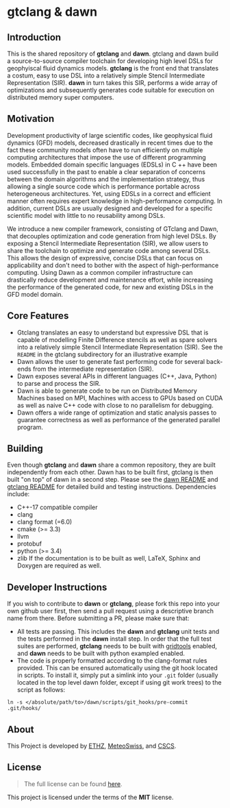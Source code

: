 gtclang & dawn
===========

## Introduction

This is the shared repository of **gtclang** and **dawn**. gtclang and dawn build a source-to-source compiler toolchain for developing high level DSLs for geophyiscal fluid dynamics models. **gtclang** is the front end that translates a costum, easy to use DSL into a relatively simple Stencil Intermediate Representation (SIR). **dawn** in turn takes this SIR, performs a wide array of optimizations and subsequently generates code suitable for execution on distributed memory super computers.

## Motivation

Development productivity of large scientific codes, like geophysical fluid dynamics (GFD) models, decreased drastically in recent times due to the fact these community models often have to run efficiently on multiple computing architectures that impose the use of different programming models. Embedded domain specific languages (EDSLs) in C ++ have been used successfully in the past to enable a clear separation of concerns between the domain algorithms and the implementation strategy, thus allowing a single source code which is performance portable across heterogeneous architectures. Yet, using EDSLs in a correct and efficient manner often requires expert knowledge in high-performance computing. In addition, current DSLs are usually designed and developed for a specific scientific model with little to no reusability among DSLs.

We introduce a new compiler framework, consisting of GTclang and Dawn, that decouples optimization and code generation from high level DSLs. By exposing a Stencil Intermediate Representation (SIR), we allow users to share the toolchain to optimize and generate code among several DSLs. This allows the design of expressive, concise DSLs that can focus on applicability and don't need to bother with the aspect of high-performance computing. Using Dawn as a common compiler infrastructure can drastically reduce development and maintenance effort, while increasing the performance of the generated code, for new and existing DSLs in the GFD model domain.

## Core Features

* Gtclang translates an easy to understand but expressive DSL that is capable of modelling Finite Difference stencils as well as spare solvers into a relatively simple Stencil Intermediate Representation (SIR). See the `README` in the gtclang subdirectory for an illustrative example
* Dawn allows the user to generate fast performing code for several back-ends from the intermediate representation (SIR).
* Dawn exposes several APIs in different languages (C++, Java, Python) to parse and process the SIR. 
* Dawn is able to generate code to be run on Distributed Memory Machines based on MPI, Machines with access to GPUs based on CUDA as well as naive C++ code with close to no parallelism for debugging.
* Dawn offers a wide range of optimization and static analysis passes to guarantee correctness as well as performance of the generated parallel program.

## Building

Even though **gtclang** and **dawn** share a common repository, they are built independently from each other. Dawn has to be built first, gtclang is then built "on top" of dawn in a second step. Please see the [dawn README](https://github.com/MeteoSwiss-APN/dawn/blob/master/dawn/README.md) and [gtclang README](https://github.com/MeteoSwiss-APN/dawn/blob/master/dawn/README.md) for detailed build and testing instructions. Dependencies include: 
* C++-17 compatible compiler
* clang
* clang format (=6.0) 
* cmake (>= 3.3)
* llvm
* protobuf 
* python (>= 3.4)
* zlib 
If the documentation is to be built as well, LaTeX, Sphinx and Doxygen are required as well. 

## Developer Instructions

If you wish to contribute to **dawn** or **gtclang**, please fork this repo into your own github user first, then send a pull request using a descriptive branch name from there. Before submitting a PR, please make sure that:
* All tests are passing. This includes the **dawn** and **gtclang** unit tests and the tests performed in the **dawn** install step. In order that the full test suites are performed, **gtclang** needs to be built with [gridtools](https://github.com/GridTools/gridtools) enabled, and **dawn** needs to be built with python exampled enabled.
* The code is properly formatted according to the clang-format rules provided. This can be ensured automatically using the git hook located in scripts. To install it, simply put a simlink into your `.git` folder (usually located in the top level dawn folder, except if using git work trees) to the script as follows:
```
ln -s </absolute/path/to>/dawn/scripts/git_hooks/pre-commit .git/hooks/
```

## About

This Project is developed by [ETHZ](https://ethz.ch/), [MeteoSwiss](https://www.meteoswiss.admin.ch/), and [CSCS](https://www.cscs.ch/). <!-- add funding parties? !-->

## License

> The full license can be found [here](https://opensource.org/licenses/MIT).

This project is licensed under the terms of the **MIT** license.
